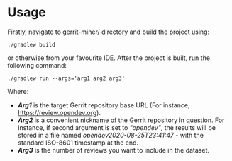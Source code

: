 # Usage

Firstly, navigate to gerrit-miner/ directory and build the project using: 

    ./gradlew build 

or otherwise from your favourite IDE. After the project is built, run the following command:

    ./gradlew run --args='arg1 arg2 arg3'
    
Where:

- ___Arg1___ is the target Gerrit repository base URL (For instance, https://review.opendev.org).
- ___Arg2___ is a convenient nickname of the Gerrit repository in question. For instance, if second argument is set to _"opendev"_, the results will be stored in a file named _opendev2020-08-25T23:41:47_ - with the standard ISO-8601 timestamp at the end.
- ___Arg3___ is the number of reviews you want to include in the dataset.